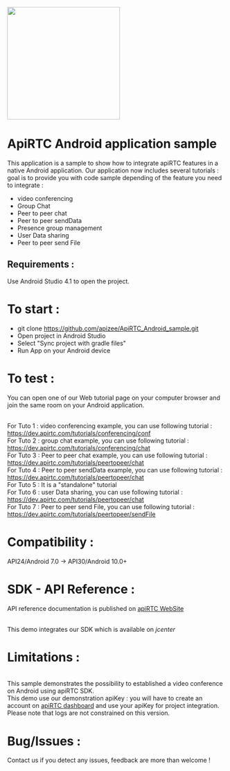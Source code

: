 <a href="https://www.apirtc.com"><img src="https://apirtc.com/wp-content/uploads/2018/09/ApiRTC_relook_branding_v01.png" width="260"></a>

# ApiRTC Android application sample

This application is a sample to show how to integrate apiRTC features in a native Android application.
Our application now includes several tutorials : goal is to provide you with code sample depending of the feature you need to integrate :

- video conferencing
- Group Chat
- Peer to peer chat
- Peer to peer sendData
- Presence group management
- User Data sharing
- Peer to peer send File

## Requirements :

Use Android Studio 4.1 to open the project.

# To start :

- git clone https://github.com/apizee/ApiRTC_Android_sample.git
- Open project in Android Studio
- Select "Sync project with gradle files"
- Run App on your Android device

# To test :

You can open one of our Web tutorial page on your computer browser and join the same room on your Android application.

<br/>For Tuto 1 : video conferencing example, you can use following tutorial : https://dev.apirtc.com/tutorials/conferencing/conf
<br/>For Tuto 2 : group chat example, you can use following tutorial : https://dev.apirtc.com/tutorials/conferencing/chat
<br/>For Tuto 3 : Peer to peer chat example, you can use following tutorial : https://dev.apirtc.com/tutorials/peertopeer/chat
<br/>For Tuto 4 : Peer to peer sendData example, you can use following tutorial : https://dev.apirtc.com/tutorials/peertopeer/chat
<br/>For Tuto 5 : It is a "standalone" tutorial
<br/>For Tuto 6 : user Data sharing, you can use following tutorial : https://dev.apirtc.com/tutorials/peertopeer/chat
<br/>For Tuto 7 : Peer to peer send File, you can use following tutorial : https://dev.apirtc.com/tutorials/peertopeer/sendFile

# Compatibility :

API24/Android 7.0 -> API30/Android 10.0+

# SDK - API Reference :

API reference documentation is published on [apiRTC WebSite](https://apirtc.github.io/references/apirtc-android-sdk/)

<br/>This demo integrates our SDK which is available on _jcenter_

# Limitations :

<br/>This sample demonstrates the possibility to established a video conference on Android using apiRTC SDK.
<br/>This demo use our demonstration apiKey : you will have to create an account on [apiRTC dashboard](https://cloud.apirtc.com/) and use your apiKey for project integration.
<br/>Please note that logs are not constrained on this version.

# Bug/Issues :

Contact us if you detect any issues, feedback are more than welcome !
